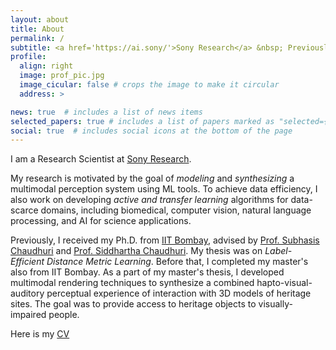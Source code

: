 ```yaml
---
layout: about
title: About
permalink: /
subtitle: <a href='https://ai.sony/'>Sony Research</a> &nbsp; Previously @<a href='https://www.iitb.ac.in/'>IIT Bombay</a>
profile:
  align: right
  image: prof_pic.jpg
  image_cicular: false # crops the image to make it circular
  address: >

news: true  # includes a list of news items
selected_papers: true # includes a list of papers marked as "selected={true}"
social: true  # includes social icons at the bottom of the page
---
```


I am a Research Scientist at [Sony Research](https://ai.sony/). 

My research is motivated by the goal of <i>modeling</i> and <i>synthesizing</i>  a multimodal perception system using ML tools. To achieve data efficiency, I also work on developing <i>active and transfer learning</i> algorithms for data-scarce domains, including biomedical, computer vision, natural language processing, and AI for science applications.

<!-- My research is motivated by the goal of <i>modeling</i> and <i>synthesizing</i> a multisensory (vision, speech, haptic, olfaction, and taste) perception system using machine learning tools. To achieve data efficiency, I also work on developing <i>active learning</i> algorithms to reduce the annotation load in supervised methods.  -->

Previously, I received my Ph.D. from [IIT Bombay](https://www.iitb.ac.in/), advised by [Prof. Subhasis Chaudhuri](https://www.ee.iitb.ac.in/~sc/main/main.html) and [Prof. Siddhartha Chaudhuri](https://www.cse.iitb.ac.in/~sidch/). My thesis was on <i>Label-Efficient Distance Metric Learning</i>. Before that, I completed my master's also from IIT Bombay. As a part of my master's thesis, I developed multimodal rendering techniques to synthesize a combined hapto-visual-auditory perceptual experience of interaction with 3D models of heritage sites. The goal was to provide access to heritage objects to visually-impaired people.

Here is my [CV](assets/pdf/priyadarshini_cv.pdf)
